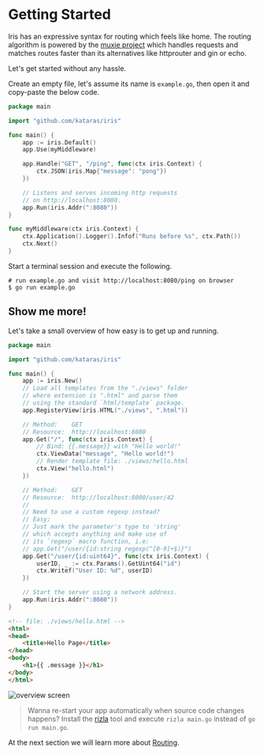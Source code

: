 # Getting Started

Iris has an expressive syntax for routing which feels like home. The routing algorithm is powered by the [muxie project](https://github.com/kataras/muxie) which handles requests and matches routes faster than its alternatives like httprouter and gin or echo.

Let's get started without any hassle.

Create an empty file, let's assume its name is `example.go`, then open it and copy-paste the below code.

```go
package main

import "github.com/kataras/iris"

func main() {
    app := iris.Default()
    app.Use(myMiddleware)

    app.Handle("GET", "/ping", func(ctx iris.Context) {
        ctx.JSON(iris.Map{"message": "pong"})
    })

    // Listens and serves incoming http requests
    // on http://localhost:8080.
    app.Run(iris.Addr(":8080"))
}

func myMiddleware(ctx iris.Context) {
    ctx.Application().Logger().Infof("Runs before %s", ctx.Path())
    ctx.Next()
}
```

Start a terminal session and execute the following.

```text
# run example.go and visit http://localhost:8080/ping on browser
$ go run example.go
```

## Show me more!

Let's take a small overview of how easy is to get up and running.

```go
package main

import "github.com/kataras/iris"

func main() {
    app := iris.New()
    // Load all templates from the "./views" folder
    // where extension is ".html" and parse them
    // using the standard `html/template` package.
    app.RegisterView(iris.HTML("./views", ".html"))

    // Method:    GET
    // Resource:  http://localhost:8080
    app.Get("/", func(ctx iris.Context) {
        // Bind: {{.message}} with "Hello world!"
        ctx.ViewData("message", "Hello world!")
        // Render template file: ./views/hello.html
        ctx.View("hello.html")
    })

    // Method:    GET
    // Resource:  http://localhost:8080/user/42
    //
    // Need to use a custom regexp instead?
    // Easy;
    // Just mark the parameter's type to 'string'
    // which accepts anything and make use of
    // its `regexp` macro function, i.e:
    // app.Get("/user/{id:string regexp(^[0-9]+$)}")
    app.Get("/user/{id:uint64}", func(ctx iris.Context) {
        userID, _ := ctx.Params().GetUint64("id")
        ctx.Writef("User ID: %d", userID)
    })

    // Start the server using a network address.
    app.Run(iris.Addr(":8080"))
}
```

```html
<!-- file: ./views/hello.html -->
<html>
<head>
    <title>Hello Page</title>
</head>
<body>
    <h1>{{ .message }}</h1>
</body>
</html>
```

![overview screen](https://github.com/kataras/build-a-better-web-together/raw/master/overview_screen_1.png)

> Wanna re-start your app automatically when source code changes happens? Install the [rizla](https://github.com/kataras/rizla) tool and execute `rizla main.go` instead of `go run main.go`.

At the next section we will learn more about [Routing](routing/).

